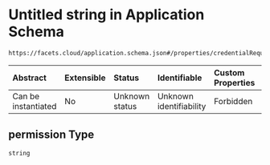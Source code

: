 # Untitled string in Application Schema

```txt
https://facets.cloud/application.schema.json#/properties/credentialRequests/properties/dbs/properties/mongo/items/0/properties/permission
```



| Abstract            | Extensible | Status         | Identifiable            | Custom Properties | Additional Properties | Access Restrictions | Defined In                                                                                     |
| :------------------ | :--------- | :------------- | :---------------------- | :---------------- | :-------------------- | :------------------ | :--------------------------------------------------------------------------------------------- |
| Can be instantiated | No         | Unknown status | Unknown identifiability | Forbidden         | Allowed               | none                | [application.schema.json*](../../../assets/out/application.schema.json "open original schema") |

## permission Type

`string`
